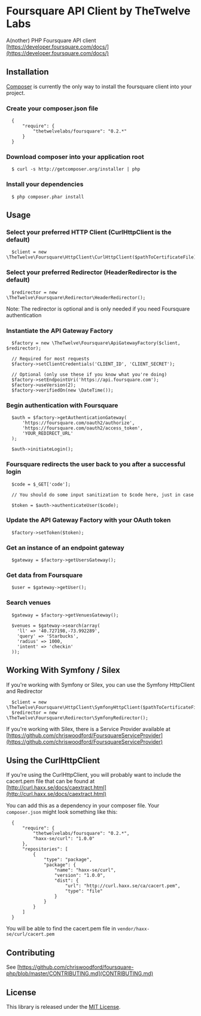 # Foursquare API Client by TheTwelve Labs

A(nother) PHP Foursquare API client
[https://developer.foursquare.com/docs/](https://developer.foursquare.com/docs/)

## Installation

[Composer](http://getcomposer.org) is currently the only way to install the
foursquare client into your project.

### Create your composer.json file

      {
          "require": {
              "thetwelvelabs/foursquare": "0.2.*"
          }
      }

### Download composer into your application root

      $ curl -s http://getcomposer.org/installer | php

### Install your dependencies

      $ php composer.phar install

## Usage

### Select your preferred HTTP Client (CurlHttpClient is the default)

      $client = new \TheTwelve\Foursquare\HttpClient\CurlHttpClient($pathToCertificateFile);

### Select your preferred Redirector (HeaderRedirector is the default)

      $redirector = new \TheTwelve\Foursquare\Redirector\HeaderRedirector();

Note: The redirector is optional and is only needed if you need Foursquare authentication

### Instantiate the API Gateway Factory

      $factory = new \TheTwelve\Foursquare\ApiGatewayFactory($client, $redirector);

      // Required for most requests
      $factory->setClientCredentials('CLIENT_ID', 'CLIENT_SECRET');

      // Optional (only use these if you know what you're doing)
      $factory->setEndpointUri('https://api.foursquare.com');
      $factory->useVersion(2);
      $factory->verifiedOn(new \DateTime());

### Begin authentication with Foursquare

      $auth = $factory->getAuthenticationGateway(
          'https://foursquare.com/oauth2/authorize',
          'https://foursquare.com/oauth2/access_token',
          'YOUR_REDIRECT_URL'
      );

      $auth->initiateLogin();

### Foursquare redirects the user back to you after a successful login

      $code = $_GET['code'];

      // You should do some input sanitization to $code here, just in case

      $token = $auth->authenticateUser($code);

### Update the API Gateway Factory with your OAuth token

      $factory->setToken($token);

### Get an instance of an endpoint gateway

      $gateway = $factory->getUsersGateway();

### Get data from Foursquare

      $user = $gateway->getUser();

### Search venues

      $gateway = $factory->getVenuesGateway();

      $venues = $gateway->search(array(
        'll' => '40.727198,-73.992289',
        'query' => 'Starbucks',
        'radius' => 1000,
        'intent' => 'checkin'
      ));

## Working With Symfony / Silex

If you're working with Symfony or Silex, you can use the Symfony HttpClient and Redirector

      $client = new \TheTwelve\Foursquare\HttpClient\SymfonyHttpClient($pathToCertificateFile);
      $redirector = new \TheTwelve\Foursquare\Redirector\SymfonyRedirector();

If you're working with Silex, there is a Service Provider available at
[https://github.com/chriswoodford/FoursquareServiceProvider](https://github.com/chriswoodford/FoursquareServiceProvider)

## Using the CurlHttpClient

If you're using the CurlHttpClient, you will probably want to include the cacert.pem file
that can be found at [http://curl.haxx.se/docs/caextract.html](http://curl.haxx.se/docs/caextract.html)

You can add this as a dependency in your composer file. Your `composer.json` might look something like this:

      {
          "require": {
              "thetwelvelabs/foursquare": "0.2.*",
              "haxx-se/curl": "1.0.0"
          },
          "repositories": [
              {
                  "type": "package",
                  "package": {
                      "name": "haxx-se/curl",
                      "version": "1.0.0",
                      "dist": {
                          "url": "http://curl.haxx.se/ca/cacert.pem",
                          "type": "file"
                      }
                  }
              }
          ]
      }

You will be able to find the cacert.pem file in `vendor/haxx-se/curl/cacert.pem`

## Contributing

See [https://github.com/chriswoodford/foursquare-php/blob/master/CONTRIBUTING.md](CONTRIBUTING.md)

## License

This library is released under the [MIT License](http://www.opensource.org/licenses/MIT).
